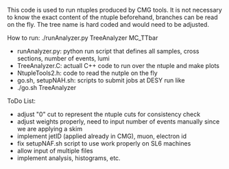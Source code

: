This code is used to run ntuples produced by CMG tools.
It is not necessary to know the exact content of the ntuple beforehand, branches
can be read on the fly. The tree name is hard coded and would need to be adjusted.

How to run:
./runAnalyzer.py TreeAnalyzer MC_TTbar

* runAnalyzer.py: python run script that defines all samples, cross sections, number of events, lumi
* TreeAnalyzer.C: actuall C++ code to run over the ntuple and make plots
* NtupleTools2.h: code to read the nutple on the fly
* go.sh, setupNAH.sh: scripts to submit jobs at DESY run like
* ./go.sh TreeAnalyzer

ToDo List:
 * adjust "0" cut to represent the ntuple cuts for consistency check
 * adjust weights properly, need to input number of events manually since we are applying a skim
 * implement jetID (applied already in CMG), muon, electron id
 * fix setupNAF.sh script to use work properly on SL6 machines
 * allow input of multiple files
 * implement analysis, histograms, etc.
